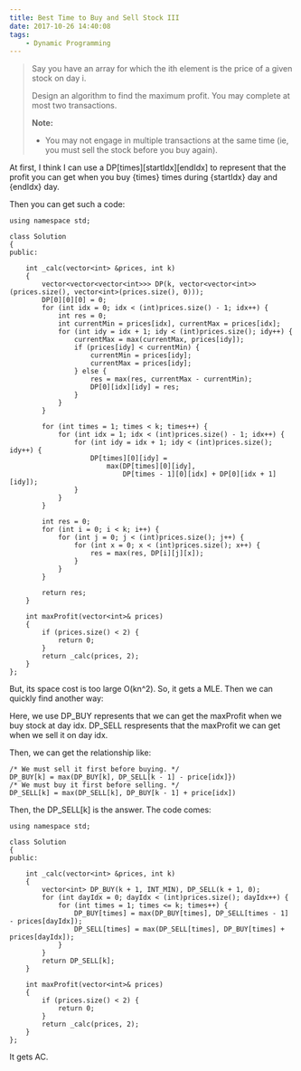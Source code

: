 ```yaml
---
title: Best Time to Buy and Sell Stock III
date: 2017-10-26 14:40:08
tags:
    - Dynamic Programming
---
```


> Say you have an array for which the ith element is the price of a given stock on day i.
>
> Design an algorithm to find the maximum profit. You may complete at most two transactions.
>
> **Note:**
> + You may not engage in multiple transactions at the same time (ie, you must sell the stock before you buy again).
<!--more-->

At first, I think I can use a DP[times][startIdx][endIdx] to represent that the profit you can get when you buy {times} times during {startIdx} day and {endIdx} day.

Then you can get such a code:

```
using namespace std;

class Solution
{
public:

    int _calc(vector<int> &prices, int k)
    {
        vector<vector<vector<int>>> DP(k, vector<vector<int>>(prices.size(), vector<int>(prices.size(), 0)));
        DP[0][0][0] = 0;
        for (int idx = 0; idx < (int)prices.size() - 1; idx++) {
            int res = 0;
            int currentMin = prices[idx], currentMax = prices[idx];
            for (int idy = idx + 1; idy < (int)prices.size(); idy++) {
                currentMax = max(currentMax, prices[idy]);
                if (prices[idy] < currentMin) {
                    currentMin = prices[idy];
                    currentMax = prices[idy];
                } else {
                    res = max(res, currentMax - currentMin);
                    DP[0][idx][idy] = res;
                }
            }
        }

        for (int times = 1; times < k; times++) {
            for (int idx = 1; idx < (int)prices.size() - 1; idx++) {
                for (int idy = idx + 1; idy < (int)prices.size(); idy++) {
                    DP[times][0][idy] =
                        max(DP[times][0][idy],
                            DP[times - 1][0][idx] + DP[0][idx + 1][idy]);
                }
            }
        }

        int res = 0;
        for (int i = 0; i < k; i++) {
            for (int j = 0; j < (int)prices.size(); j++) {
                for (int x = 0; x < (int)prices.size(); x++) {
                    res = max(res, DP[i][j][x]);
                }
            }
        }

        return res;
    }

    int maxProfit(vector<int>& prices)
    {
        if (prices.size() < 2) {
            return 0;
        }
        return _calc(prices, 2);
    }
};
```

But, its space cost is too large O(kn^2). So, it gets a MLE. Then we can quickly find another way:

Here, we use DP_BUY represents that we can get the maxProfit when we buy stock at day idx. DP_SELL respresents that the maxProfit we can get when we sell it on day idx.

Then, we can get the relationship like:
```
/* We must sell it first before buying. */
DP_BUY[k] = max(DP_BUY[k], DP_SELL[k - 1] - price[idx]})
/* We must buy it first before selling. */
DP_SELL[k] = max(DP_SELL[k], DP_BUY[k - 1] + price[idx])
```
Then, the DP_SELL[k] is the answer. The code comes:

```
using namespace std;

class Solution
{
public:

    int _calc(vector<int> &prices, int k)
    {
        vector<int> DP_BUY(k + 1, INT_MIN), DP_SELL(k + 1, 0);
        for (int dayIdx = 0; dayIdx < (int)prices.size(); dayIdx++) {
            for (int times = 1; times <= k; times++) {
                DP_BUY[times] = max(DP_BUY[times], DP_SELL[times - 1] - prices[dayIdx]);
                DP_SELL[times] = max(DP_SELL[times], DP_BUY[times] + prices[dayIdx]);
            }
        }
        return DP_SELL[k];
    }

    int maxProfit(vector<int>& prices)
    {
        if (prices.size() < 2) {
            return 0;
        }
        return _calc(prices, 2);
    }
};
```

It gets AC.
